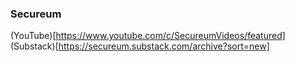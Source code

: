 ### Secureum
(YouTube)[https://www.youtube.com/c/SecureumVideos/featured]  
(Substack)[https://secureum.substack.com/archive?sort=new]  

